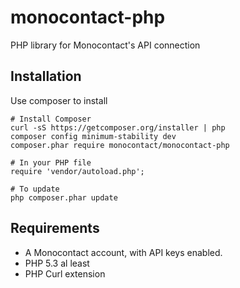# monocontact-php

PHP library for Monocontact's API connection

## Installation

Use composer to install

```
# Install Composer
curl -sS https://getcomposer.org/installer | php
composer config minimum-stability dev
composer.phar require monocontact/monocontact-php

# In your PHP file
require 'vendor/autoload.php';

# To update
php composer.phar update
```

## Requirements

* A Monocontact account, with API keys enabled. 
* PHP 5.3 al least
* PHP Curl extension

